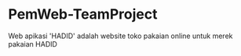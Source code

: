 # PemWeb-TeamProject

Web apikasi 'HADID' adalah website toko pakaian online untuk merek pakaian HADID
